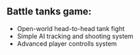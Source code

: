 ## Battle tanks game:
* Open-world head-to-head tank fight
* Simple AI tracking and shooting system
* Advanced player controlls system
